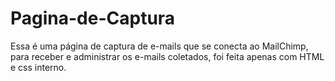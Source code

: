 # Pagina-de-Captura
Essa é uma página de captura de e-mails que se conecta ao MailChimp, para receber e administrar os e-mails coletados,
foi feita apenas com HTML e css interno.
